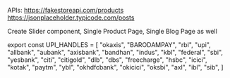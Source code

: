 APIs:
https://fakestoreapi.com/products
https://jsonplaceholder.typicode.com/posts


Create Slider component, Single Product Page, Single Blog Page as well

export const UPI_HANDLES = [
    "okaxis",
    "BARODAMPAY",
    "rbl",
    "upi",
    "allbank",
    "aubank",
    "axisbank",
    "bandhan",
    "indus",
    "kbl",
    "federal",
    "sbi",
    "yesbank",
    "citi",
    "citigold",
    "dlb",
    "dbs",
    "freecharge",
    "hsbc",
    "icici",
    "kotak",
    "paytm",
    "ybl",
    "okhdfcbank",
    "okicici",
    "oksbi",
    "axl",
    "ibl",
    "sib",
]